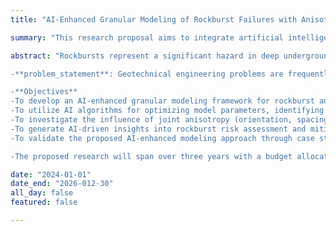 ```yaml
---
title: "AI-Enhanced Granular Modeling of Rockburst Failures with Anisotropic Joints"

summary: "This research proposal aims to integrate artificial intelligence (AI) techniques with granular modeling to investigate rockburst failures in jointed rock masses exhibiting anisotropic properties. The project seeks to enhance the understanding of rockburst mechanisms by using AI to optimize simulation parameters, identify critical factors influencing rockburst risks, and improve the predictive accuracy of models. The focus will be on incorporating the influence of anisotropic joints, including variations in orientation, spacing, and mechanical properties, into the modeling framework. By combining granular modeling with AI-driven insights, this study aims to advance risk assessment and mitigation strategies for underground excavation projects."

abstract: "Rockbursts represent a significant hazard in deep underground excavation, such as mining and tunneling, due to the sudden release of stored elastic energy from rock masses. The complexity of rockburst phenomena is further exacerbated by the presence of anisotropic joints, which influence stress distribution, energy release, and failure patterns. Traditional modeling methods struggle to capture the intricate behavior of these joints, leading to uncertainties in predicting rockburst risks. This proposal introduces a novel approach by integrating artificial intelligence (AI) with granular modeling techniques to simulate rockburst events. AI algorithms will be employed to optimize model parameters, detect patterns in joint behavior, and enhance the prediction of rockburst occurrences. The research will focus on understanding the impact of joint anisotropy on rockburst initiation and propagation, with the aim of providing a robust framework for risk assessment and mitigation.

-**problem_statement**: Geotechnical engineering problems are frequently influenced by uncertainties that arise from the heterogeneity of soils, complex interactions between geological materials, and limitations in data collection. Current deterministic approaches often overlook or inadequately represent this uncertainty, leading to potentially inaccurate predictions of soil behavior, foundation performance, and slope stability. As geotechnical projects become more ambitious, there is a growing need to develop tools that can effectively account for these uncertainties to ensure safety, efficiency, and reliability in geotechnical design and construction.

-**Objectives**
-To develop an AI-enhanced granular modeling framework for rockburst analysis, capable of simulating the effects of anisotropic joint properties on rock mass behavior.
-To utilize AI algorithms for optimizing model parameters, identifying critical factors, and improving the accuracy of rockburst prediction in jointed rock masses.
-To investigate the influence of joint anisotropy (orientation, spacing, and mechanical properties) on the initiation and propagation of rockbursts under different stress conditions.
-To generate AI-driven insights into rockburst risk assessment and mitigation, including recommendations for support design and excavation practices.
-To validate the proposed AI-enhanced modeling approach through case studies and comparison with documented rockburst incidents.

-The proposed research will span over three years with a budget allocated for equipment, personnel, and field testing. A detailed budget breakdown and timeline will be provided upon request."

date: "2024-01-01"
date_end: "2026-012-30"
all_day: false
featured: false

---
```



